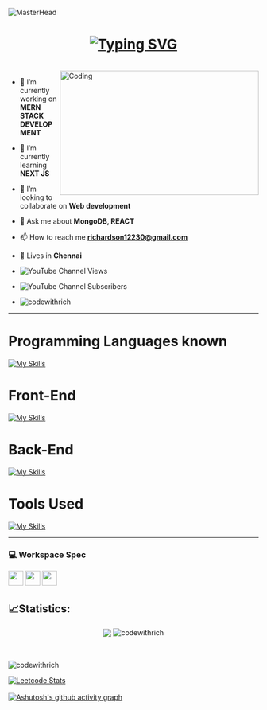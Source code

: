 ![MasterHead](https://www.digitalsolutionservices.com/img/services/web%20development.gif)
<h1 align='center'><a id="typo" href="https://git.io/typing-svg"><img src="https://readme-typing-svg.demolab.com?font=roboto+mono&weight=600&size=25&duration=3000&pause=1000&color=F7F7F7&center=true&width=435&lines=Hi%2C+I'm+Richardson.D;+I'm+a+UI%2FUX+Designer;I'm+a+MERN+stack+Developer";+"I'm+a+FREELANCER" alt="Typing SVG" /></a></h1>

<br>
<img align="right" alt="Coding" height='250' width="400" src="https://media2.giphy.com/media/qgQUggAC3Pfv687qPC/giphy.gif")

<p align="left"> 
  
- 🔭 I’m currently working on **MERN STACK DEVELOPMENT**
  
- 🌱 I’m currently learning **NEXT JS**

- 👯 I’m looking to collaborate on **Web development**
  
- 💬 Ask me about **MongoDB, REACT**
  
- 📫 How to reach me **richardson12230@gmail.com**
  
- 📌 Lives in **Chennai**
  
- ![YouTube Channel Views](https://img.shields.io/youtube/channel/views/UCng-oxmMa6tYqriGB5OJrFw)
  
- ![YouTube Channel Subscribers](https://img.shields.io/youtube/channel/subscribers/UCng-oxmMa6tYqriGB5OJrFw)
  
- <img src="https://komarev.com/ghpvc/?username=codewithrich&label=Github%20Profile%20views&color=0e75b6&style=plastic" alt="codewithrich" /> </p>


<hr>

# Programming Languages known
[![My Skills](https://skillicons.dev/icons?i=c,cpp,py,django,java,perl)](https://skillicons.dev)
<br/>

# Front-End
[![My Skills](https://skillicons.dev/icons?i=html,css,sass,bootstrap,js,nextjs,figma)](https://skillicons.dev)
<br/>

# Back-End
[![My Skills](https://skillicons.dev/icons?i=mysql,django,express,mongodb)](https://skillicons.dev)
<br />

# Tools Used
[![My Skills](https://skillicons.dev/icons?i=vscode,github,linux,xd,figma)](https://skillicons.dev)
<hr>

### 💻 Workspace Spec
<img height="30" src="https://img.shields.io/badge/HP-Victus-ED1C24?style=for-the-badge&logo=hp&logoColor=white"/> <img height="30" src="https://img.shields.io/badge/NVIDIA-RTX3060-76B900?style=for-the-badge&logo=nvidia&logoColor=white"/>  <img height="30" src="https://img.shields.io/badge/AMD-Ryzen_5_5000H-ED1C24?style=for-the-badge&logo=amd&logoColor=white"/> 


<h2>📈Statistics:</h2>

<p align="center"> 
<img align="center" src = "https://github-readme-stats.vercel.app/api?username=codewithrich&show_icons=true&theme=dracula"/>
<img align="center" src="https://github-readme-stats.vercel.app/api/top-langs/?username=codewithrich&layout=compact&theme=dracula" alt="codewithrich"/></p>
<br/><br/>
<img align="center" src="https://github-readme-streak-stats.herokuapp.com/?user=codewithrich&theme=dark" alt="codewithrich"/>

[![Leetcode Stats](https://leetcard.jacoblin.cool/Richardson2003?theme=wtf&font=PT%20Sans%20Caption)](https://leetcode.com/Richardson2003)
<br/><br/>
[![Ashutosh's github activity graph](https://github-readme-activity-graph.vercel.app/graph?username=codewithrich&bg_color=000000&color=ffffff&line=37ff00&point=ffffff&area=true&hide_border=true)](https://github.com/ashutosh00710/github-readme-activity-graph)

